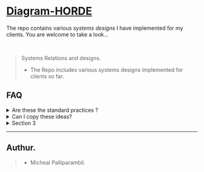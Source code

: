# [Diagram-HORDE](https://app.diagrams.net/#Hmike-rambil%2FDiagram-HORDE%2Fmain%2FEcommerce%2FEcommerceStore.drawio)

The repo contains various *systems designs* I have implemented for my clients. You are welcome to take a look...

<br/>

> Systems Relations and designs.
> 
>  - The Repo includes various systems designs implemented for clients so far.



## FAQ

<details>
  <summary>Are these the standard practices ?</summary>
  
  ## These are the most minimal safe practices. 
  
  - Make sure to do extra research on *security* measures to prevent *vulnerabilities*
  
</details>

<details>
  <summary>Can I copy these ideas?</summary>
  
  ## Sure, why not!!
  
  Welcome
  
</details>

<details>
  <summary>Section 3</summary>
  
  ## Section 3 Content
  
  Some markdown content for section 3.
  
</details>

---


## Authur.

>  - Micheal Palliparambil.



